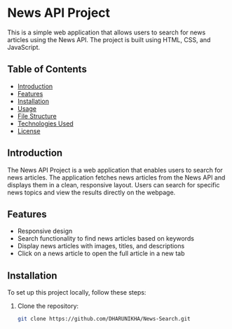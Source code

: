 # News API Project

This is a simple web application that allows users to search for news articles using the News API. The project is built using HTML, CSS, and JavaScript.

## Table of Contents

- [Introduction](#introduction)
- [Features](#features)
- [Installation](#installation)
- [Usage](#usage)
- [File Structure](#file-structure)
- [Technologies Used](#technologies-used)
- [License](#license)

## Introduction

The News API Project is a web application that enables users to search for news articles. The application fetches news articles from the News API and displays them in a clean, responsive layout. Users can search for specific news topics and view the results directly on the webpage.

## Features

- Responsive design
- Search functionality to find news articles based on keywords
- Display news articles with images, titles, and descriptions
- Click on a news article to open the full article in a new tab

## Installation

To set up this project locally, follow these steps:

1. Clone the repository:
   ```sh
   git clone https://github.com/DHARUNIKHA/News-Search.git
